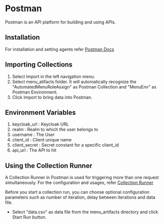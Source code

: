 # Postman

Postman is an API platform for building and using APIs.

## Installation

For installation and setting agents refer [Postman Docs](https://learning.postman.com/docs/getting-started/installation-and-updates/)

## Importing Collections

1. Select Import in the left navigation menu.
2. Select menu_atifacts folder. It will automatically recognize the "AutomatedMenuRoleAssign" as Postman Collection and "MenuEnv" as Postman Environment.
3. Click Import to bring data into Postman.


## Environment Variables

1. keycloak_url : Keycloak URL
2. realm : Realm to which the user belongs to
3. username : The User
4. client_id :  Client unique name
5. client_secret : Secret constant for a specific client_id
6. api_url : The API to hit


## Using the Collection Runner

 A Collection Runner in Postman is used for triggering more than one request simultaneously. For the configuration and usages, refer [Collection Runner](https://learning.postman.com/docs/running-collections/intro-to-collection-runs/)

Before you start a collection run, you can choose optional configuration parameters such as number of iteration, delay between iterations and data file.

- Select "data.csv" as data file from the menu_artifacts directory and click Start Run button. 

